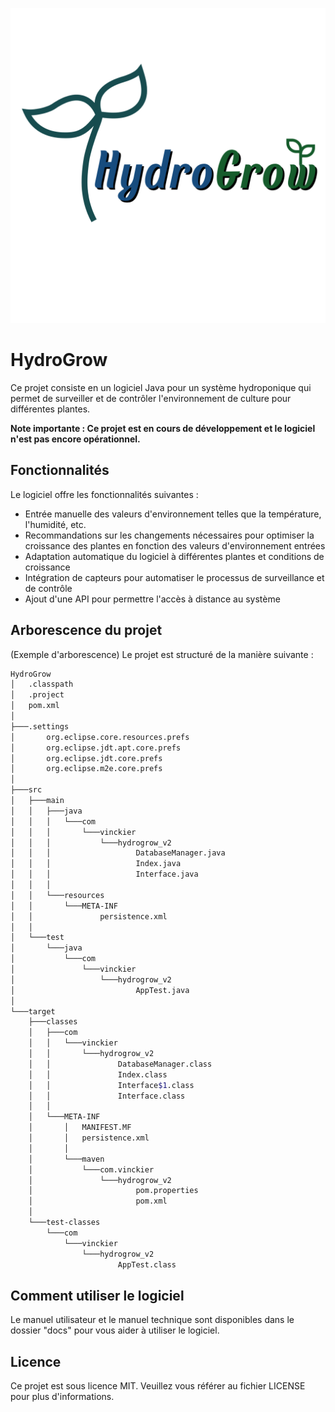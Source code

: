 ![HydroGrow logo](/images/HydroGrow-2.png)

# HydroGrow

Ce projet consiste en un logiciel Java pour un système hydroponique qui permet de surveiller et de contrôler l'environnement de culture pour différentes plantes.

**Note importante : Ce projet est en cours de développement et le logiciel n'est pas encore opérationnel.**

## Fonctionnalités

Le logiciel offre les fonctionnalités suivantes :

- Entrée manuelle des valeurs d'environnement telles que la température, l'humidité, etc.
- Recommandations sur les changements nécessaires pour optimiser la croissance des plantes en fonction des valeurs d'environnement entrées
- Adaptation automatique du logiciel à différentes plantes et conditions de croissance
- Intégration de capteurs pour automatiser le processus de surveillance et de contrôle
- Ajout d'une API pour permettre l'accès à distance au système

## Arborescence du projet

(Exemple d'arborescence)
Le projet est structuré de la manière suivante :

<!--
- Projet Hydroponique
  - src
    - Main.java
    - Environnement.java
    - Plante.java
    - SystemeHydroponique.java
  - lib
    - librairie1.jar
    - librairie2.jar
  - data
    - plantes.csv
    - environnements.csv
  - docs
    - diagrammes
      - diagramme de classes.png
      - diagramme de séquence.png
    - manuel_utilisateur.pdf
    - manuel_technique.pdf
  - tests
    - TestEnvironnement.java
    - TestPlante.java
    - TestSystemeHydroponique.java
  - README.md
  - LICENSE

tree /f
-->

```bash
HydroGrow
│   .classpath
│   .project
│   pom.xml
│
├───.settings
│       org.eclipse.core.resources.prefs
│       org.eclipse.jdt.apt.core.prefs
│       org.eclipse.jdt.core.prefs
│       org.eclipse.m2e.core.prefs
│
├───src
│   ├───main
│   │   ├───java
│   │   │   └───com
│   │   │       └───vinckier
│   │   │           └───hydrogrow_v2
│   │   │                   DatabaseManager.java
│   │   │                   Index.java
│   │   │                   Interface.java
│   │   │
│   │   └───resources
│   │       └───META-INF
│   │               persistence.xml
│   │
│   └───test
│       └───java
│           └───com
│               └───vinckier
│                   └───hydrogrow_v2
│                           AppTest.java
│
└───target
    ├───classes
    │   ├───com
    │   │   └───vinckier
    │   │       └───hydrogrow_v2
    │   │               DatabaseManager.class
    │   │               Index.class
    │   │               Interface$1.class
    │   │               Interface.class
    │   │
    │   └───META-INF
    │       │   MANIFEST.MF
    │       │   persistence.xml
    │       │
    │       └───maven
    │           └───com.vinckier
    │               └───hydrogrow_v2
    │                       pom.properties
    │                       pom.xml
    │
    └───test-classes
        └───com
            └───vinckier
                └───hydrogrow_v2
                        AppTest.class
```

## Comment utiliser le logiciel

Le manuel utilisateur et le manuel technique sont disponibles dans le dossier "docs" pour vous aider à utiliser le logiciel.

## Licence

Ce projet est sous licence MIT. Veuillez vous référer au fichier LICENSE pour plus d'informations.
